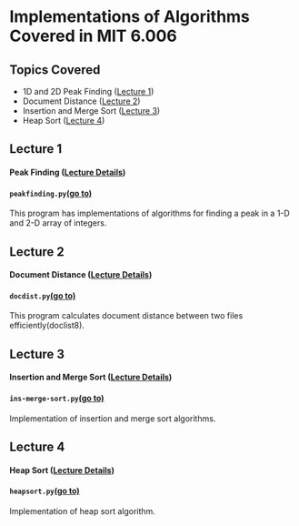 # Implementations of Algorithms Covered in MIT 6.006

## Topics Covered

- 1D and 2D Peak Finding ([Lecture 1](#Lecture-1))
- Document Distance ([Lecture 2](#Lecture-2))
- Insertion and Merge Sort ([Lecture 3](#Lecture-3))
- Heap Sort ([Lecture 4](#Lecture-4))

## Lecture 1

#### Peak Finding ([Lecture Details](https://ocw.mit.edu/courses/electrical-engineering-and-computer-science/6-006-introduction-to-algorithms-fall-2011/lecture-videos/MIT6_006F11_lec01.pdf))

#### `peakfinding.py`[(go to)](/Lecture%201%20(Peak%20Finding)/peakfinding.py)

This program has implementations of algorithms for finding a peak in a 1-D and 2-D array of integers.

## Lecture 2

#### Document Distance ([Lecture Details](https://ocw.mit.edu/courses/electrical-engineering-and-computer-science/6-006-introduction-to-algorithms-fall-2011/lecture-videos/MIT6_006F11_lec02.pdf))

#### `docdist.py`[(go to)](/Lecture%202%20(Document%20Distance)/docdist.py)

This program calculates document distance between two files efficiently(doclist8).

## Lecture 3

#### Insertion and Merge Sort ([Lecture Details](https://ocw.mit.edu/courses/electrical-engineering-and-computer-science/6-006-introduction-to-algorithms-fall-2011/lecture-videos/MIT6_006F11_lec03.pdf))

#### `ins-merge-sort.py`[(go to)](/Lecture%203%20(Insertion-Merge%20Sort)/ins-merge-sort.py)

Implementation of insertion and merge sort algorithms. 

## Lecture 4

#### Heap Sort ([Lecture Details](https://ocw.mit.edu/courses/electrical-engineering-and-computer-science/6-006-introduction-to-algorithms-fall-2011/lecture-videos/MIT6_006F11_lec04.pdf))

#### `heapsort.py`[(go to)](/Lecture%204%20(Heap%20Sort)/heapsort.py)

Implementation of heap sort algorithm. 